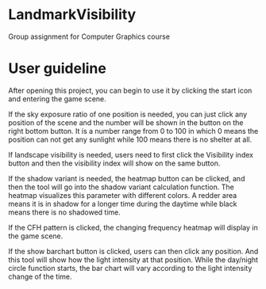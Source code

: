 # LandmarkVisibility
Group assignment for Computer Graphics course


# User guideline


After opening this project, you can begin to use it by clicking the start icon and entering the game scene.

If the sky exposure ratio of one position is needed, you can just click any position of the scene and the number will be shown in the button on the right bottom button. It is a number range from 0 to 100 in which 0 means the position can not get any sunlight while 100 means there is no shelter at all.

If landscape visibility is needed, users need to first click the Visibility index button and then the visibility index will show on the same button.

If the shadow variant is needed, the heatmap button can be clicked, and then the tool will go into the shadow variant calculation function. The heatmap visualizes this parameter with different colors. A redder area means it is in shadow for a longer time during the daytime while black means there is no shadowed time.

If the CFH pattern is clicked, the changing frequency heatmap will display in the game scene.

If the show barchart button is clicked, users can then click any position. And this tool will show how the light intensity at that position. While the day/night circle function starts, the bar chart will vary according to the light intensity change of the time.